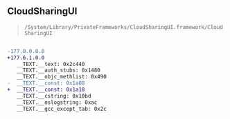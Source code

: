 ## CloudSharingUI

> `/System/Library/PrivateFrameworks/CloudSharingUI.framework/CloudSharingUI`

```diff

-177.0.0.0.0
+177.6.1.0.0
   __TEXT.__text: 0x2c440
   __TEXT.__auth_stubs: 0x1480
   __TEXT.__objc_methlist: 0x490
-  __TEXT.__const: 0x1a08
+  __TEXT.__const: 0x1a18
   __TEXT.__cstring: 0x10bd
   __TEXT.__oslogstring: 0xac
   __TEXT.__gcc_except_tab: 0x2c

```
